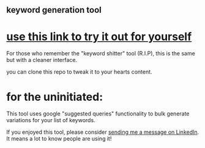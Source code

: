 ## keyword generation tool

# [use this link to try it out for yourself](https://samirhseo-pooper-auto-suggest-main-5ntl8h.streamlitapp.com/)

For those who remember the "keyword shitter" tool (R.I.P), this is the same but with a cleaner interface.

you can clone this repo to tweak it to your hearts content.

# for the uninitiated:

This tool uses google "suggested queries" functionality to bulk generate variations for your list of keywords.

If you enjoyed this tool, please consider [sending me a message on LinkedIn](https://www.linkedin.com/in/samirhamrouni/). It means a lot to know people are using it!
